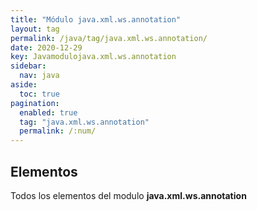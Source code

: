 ```yaml
---
title: "Módulo java.xml.ws.annotation"
layout: tag
permalink: /java/tag/java.xml.ws.annotation/
date: 2020-12-29
key: Javamodulojava.xml.ws.annotation
sidebar: 
  nav: java
aside: 
  toc: true
pagination: 
  enabled: true
  tag: "java.xml.ws.annotation"
  permalink: /:num/
---
```


<h2>Elementos</h2>
Todos los elementos del modulo <strong>java.xml.ws.annotation</strong>
